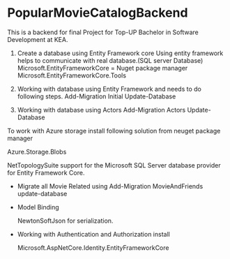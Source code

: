 # PopularMovieCatalogBackend
This is a backend for final Project for Top-UP Bachelor in Software Development at KEA.

1. Create a database using Entity Framework core
Using entity framework helps to communicate with real database.(SQL server Database) 
Microsoft.EntityFrameworkCore = Nuget package manager
Microsoft.EntityFrameworkCore.Tools

3. Working with database using Entity Framework and needs to do following steps.
Add-Migration Initial
Update-Database

4. Working with database using Actors
Add-Migration Actors
Update-Database

To work with Azure storage install following solution from neuget package manager

Azure.Storage.Blobs

NetTopologySuite support for the Microsoft SQL Server database provider for Entity Framework Core.

* Migrate all Movie Related using 
Add-Migration MovieAndFriends
update-database

* Model Binding 

	NewtonSoftJson for serialization.

* Working with Authentication and Authorization install 

	Microsoft.AspNetCore.Identity.EntityFrameworkCore


 

